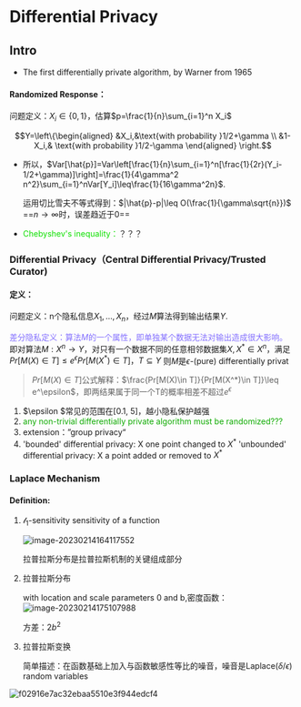 # Differential Privacy

## Intro

+ The first differentially private algorithm, by Warner from 1965

#### Randomized Response：

问题定义：$X_i\in \{0,1\}$，估算$p=\frac{1}{n}\sum_{i=1}^n X_i$

$$Y=\left\{\begin{aligned} &X_i,&\text{with probability }1/2+\gamma \\ &1-X_i,& \text{with probability }1/2-\gamma \end{aligned} \right.$$

+ 所以，$Var[\hat{p}]=Var\left[\frac{1}{n}\sum_{i=1}^n[\frac{1}{2r}(Y_i-1/2+\gamma)]\right]=\frac{1}{4\gamma^2 n^2}\sum_{i=1}^nVar[Y_i]\leq\frac{1}{16\gamma^2n}$.
  
  运用切比雪夫不等式得到：$|\hat{p}-p|\leq O(\frac{1}{\gamma\sqrt{n}})$
  ==$n\rightarrow\infty$时，误差趋近于0==

+ <font color='leyellow'>Chebyshev's inequality：</font>？？？

### Differential Privacy（Central Differential Privacy/Trusted Curator)

#### 定义：

问题定义：n个隐私信息$X_1,\dots,X_n$，经过$M$算法得到输出结果$Y$.

<font color='lightslateblue'>差分隐私定义：算法$M$的一个属性，即单独某个数据无法对输出造成很大影响。</font>
即对算法$M:X^n\rightarrow Y$，对只有一个数据不同的任意相邻数据集$X,X^*\in X^n$，满足
$Pr[M(X)\in T]\leq e^\epsilon Pr[M(X^*)\in T]，T\subseteq Y$
则$M$是$\epsilon$-(pure) differentially privat

> $Pr[M(X)\in T]$公式解释：$\frac{Pr[M(X)\in T]}{Pr[M(X^*)\in T]}\leq e^\epsilon$，即两结果属于同一个T的概率相差不超过$e^\epsilon$

1. $\epsilon $常见的范围在[0.1, 5]，越小隐私保护越强
2. <font color='seab'>any non-trivial differentially private algorithm must be randomized???</font>
3. extension：”group privacy“
4. 'bounded' differential privacy: X one point changed to $X^*$
   'unbounded' differential privacy: X a point added or removed to $X^*$

### Laplace Mechanism

#### Definition:

1. $\mathscr{l}_1$-sensitivity
   sensitivity of a function

   ![image-20230214164117552](C:\Users\ROG\AppData\Roaming\Typora\typora-user-images\image-20230214164117552.png)

   拉普拉斯分布是拉普拉斯机制的关键组成部分

2. 拉普拉斯分布

   with location and scale parameters 0 and b,密度函数：![image-20230214175107988](C:\Users\ROG\AppData\Roaming\Typora\typora-user-images\image-20230214175107988.png)

   方差：$2b^2$

3. 拉普拉斯变换

   简单描述：在函数基础上加入与函数敏感性等比的噪音，噪音是Laplace($\delta/\epsilon$) random variables

![f02916e7ac32ebaa5510e3f944edcf4](C:\Users\ROG\Desktop\f02916e7ac32ebaa5510e3f944edcf4.jpg)









